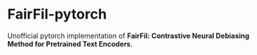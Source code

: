 # FairFil-pytorch
Unofficial pytorch implementation of **FairFil: Contrastive Neural Debiasing Method for Pretrained Text Encoders**.
